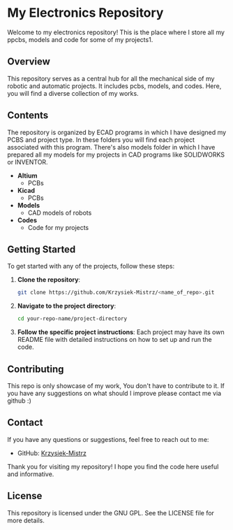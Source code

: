 # My Electronics Repository

Welcome to my electronics repository! This is the place where I store all my ppcbs, models and code for some of my projects1.

## Overview

This repository serves as a central hub for all the mechanical side of my robotic and automatic projects. It includes pcbs, models, and codes. Here, you will find a diverse collection of my works.

## Contents

The repository is organized by ECAD programs in which I have designed my PCBS and project type. In these folders you will find each project associated with this program. There's also models folder in which I have prepared all my models for my projects in CAD programs like SOLIDWORKS or INVENTOR.

- **Altium**
  - PCBs
- **Kicad**
  - PCBs
- **Models**
  - CAD models of robots
- **Codes**
  - Code for my projects

## Getting Started

To get started with any of the projects, follow these steps:

1. **Clone the repository**:
    ```bash
    git clone https://github.com/Krzysiek-Mistrz/<name_of_repo>.git
    ```

2. **Navigate to the project directory**:
    ```bash
    cd your-repo-name/project-directory
    ```

3. **Follow the specific project instructions**:
    Each project may have its own README file with detailed instructions on how to set up and run the code.

## Contributing

This repo is only showcase of my work, You don't have to contribute to it. If you have any suggestions on what should I improve please contact me via github :)

## Contact

If you have any questions or suggestions, feel free to reach out to me:
- GitHub: [Krzysiek-Mistrz](https://github.com/Krzysiek-Mistrz)

Thank you for visiting my repository! I hope you find the code here useful and informative.

## License

This repository is licensed under the GNU GPL. See the LICENSE file for more details.
